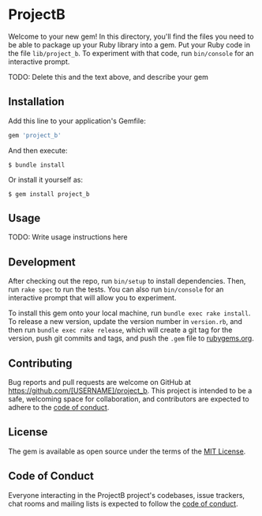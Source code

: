 # ProjectB

Welcome to your new gem! In this directory, you'll find the files you need to be able to package up your Ruby library into a gem. Put your Ruby code in the file `lib/project_b`. To experiment with that code, run `bin/console` for an interactive prompt.

TODO: Delete this and the text above, and describe your gem

## Installation

Add this line to your application's Gemfile:

```ruby
gem 'project_b'
```

And then execute:

    $ bundle install

Or install it yourself as:

    $ gem install project_b

## Usage

TODO: Write usage instructions here

## Development

After checking out the repo, run `bin/setup` to install dependencies. Then, run `rake spec` to run the tests. You can also run `bin/console` for an interactive prompt that will allow you to experiment.

To install this gem onto your local machine, run `bundle exec rake install`. To release a new version, update the version number in `version.rb`, and then run `bundle exec rake release`, which will create a git tag for the version, push git commits and tags, and push the `.gem` file to [rubygems.org](https://rubygems.org).

## Contributing

Bug reports and pull requests are welcome on GitHub at https://github.com/[USERNAME]/project_b. This project is intended to be a safe, welcoming space for collaboration, and contributors are expected to adhere to the [code of conduct](https://github.com/[USERNAME]/project_b/blob/master/CODE_OF_CONDUCT.md).


## License

The gem is available as open source under the terms of the [MIT License](https://opensource.org/licenses/MIT).

## Code of Conduct

Everyone interacting in the ProjectB project's codebases, issue trackers, chat rooms and mailing lists is expected to follow the [code of conduct](https://github.com/[USERNAME]/project_b/blob/master/CODE_OF_CONDUCT.md).
